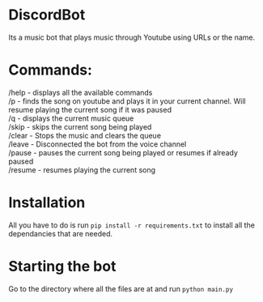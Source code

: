 # DiscordBot
Its a music bot that plays music through Youtube using URLs or the name.

# Commands:
/help - displays all the available commands\
/p <keywords> - finds the song on youtube and plays it in your current channel. Will resume playing the current song if it was paused\
/q - displays the current music queue\
/skip - skips the current song being played\
/clear - Stops the music and clears the queue\
/leave - Disconnected the bot from the voice channel\
/pause - pauses the current song being played or resumes if already paused\
/resume - resumes playing the current song
  
# Installation
All you have to do is run `pip install -r requirements.txt` to install all the dependancies that are needed.
  
# Starting the bot
Go to the directory where all the files are at and run `python main.py`
